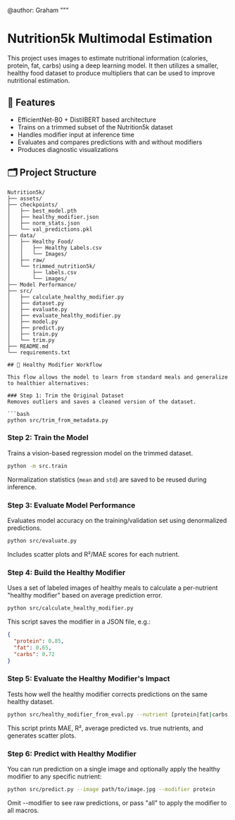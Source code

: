 @author: Graham
"""

# Nutrition5k Multimodal Estimation

This project uses images to estimate nutritional information (calories, protein, fat, carbs) using a deep learning model.
It then utilizes a smaller, healthy food dataset to produce multipliers that can be used to improve nutritional estimation.

## 🔧 Features
- EfficientNet-B0 + DistilBERT based architecture
- Trains on a trimmed subset of the Nutrition5k dataset
- Handles modifier input at inference time
- Evaluates and compares predictions with and without modifiers
- Produces diagnostic visualizations

## 🗂️ Project Structure

```
Nutrition5k/
├── assets/
├── checkpoints/
│   ├── best_model.pth
│   ├── healthy_modifier.json
│   ├── norm_stats.json
│   └── val_predictions.pkl
├── data/
│   ├── Healthy Food/
│   │   ├── Healthy Labels.csv
│   │   └── Images/
│   ├── raw/
│   └── trimmed_nutrition5k/
│       ├── labels.csv
│       └── images/
├── Model Performance/
├── src/
│   ├── calculate_healthy_modifier.py
│   ├── dataset.py
│   ├── evaluate.py
│   ├── evaluate_healthy_modifier.py
│   ├── model.py
│   ├── predict.py
│   ├── train.py
│   └── trim.py
├── README.md
└── requirements.txt

## 🥗 Healthy Modifier Workflow

This flow allows the model to learn from standard meals and generalize to healthier alternatives:

### Step 1: Trim the Original Dataset
Removes outliers and saves a cleaned version of the dataset.

```bash
python src/trim_from_metadata.py
```

### Step 2: Train the Model
Trains a vision-based regression model on the trimmed dataset.

```bash
python -m src.train
```

Normalization statistics (`mean` and `std`) are saved to be reused during inference.

### Step 3: Evaluate Model Performance
Evaluates model accuracy on the training/validation set using denormalized predictions.

```bash
python src/evaluate.py
```

Includes scatter plots and R²/MAE scores for each nutrient.

### Step 4: Build the Healthy Modifier
Uses a set of labeled images of healthy meals to calculate a per-nutrient "healthy modifier" based on average prediction error.

```bash
python src/calculate_healthy_modifier.py
```

This script saves the modifier in a JSON file, e.g.:

```json
{
  "protein": 0.85,
  "fat": 0.65,
  "carbs": 0.72
}
```

### Step 5: Evaluate the Healthy Modifier's Impact
Tests how well the healthy modifier corrects predictions on the same healthy dataset.

```bash
python src/healthy_modifier_from_eval.py --nutrient [protein|fat|carbs|all]
```

This script prints MAE, R², average predicted vs. true nutrients, and generates scatter plots.

### Step 6: Predict with Healthy Modifier
You can run prediction on a single image and optionally apply the healthy modifier to any specific nutrient:

```bash
python src/predict.py --image path/to/image.jpg --modifier protein
```

Omit --modifier to see raw predictions, or pass "all" to apply the modifier to all macros.
